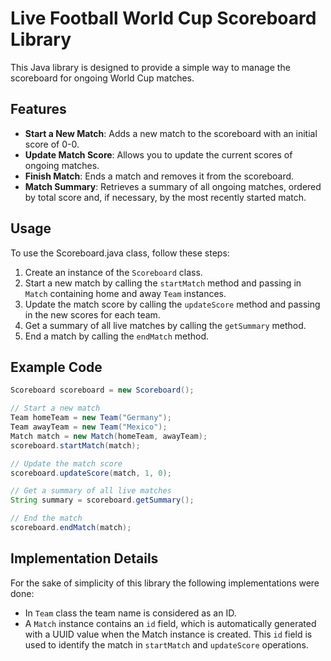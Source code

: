 # Live Football World Cup Scoreboard Library

This Java library is designed to provide a simple way to manage the scoreboard for ongoing World Cup matches.

## Features

- **Start a New Match**: Adds a new match to the scoreboard with an initial score of 0-0.
- **Update Match Score**: Allows you to update the current scores of ongoing matches.
- **Finish Match**: Ends a match and removes it from the scoreboard.
- **Match Summary**: Retrieves a summary of all ongoing matches, ordered by total score and, if necessary, by the most recently started match.

## Usage
To use the Scoreboard.java class, follow these steps:

1. Create an instance of the `Scoreboard` class.
2. Start a new match by calling the `startMatch` method and passing in `Match` containing home and away `Team` instances.
3. Update the match score by calling the `updateScore` method and passing in the new scores for each team.
4. Get a summary of all live matches by calling the `getSummary` method.
5. End a match by calling the `endMatch` method.

## Example Code
```java
Scoreboard scoreboard = new Scoreboard();

// Start a new match
Team homeTeam = new Team("Germany");
Team awayTeam = new Team("Mexico");
Match match = new Match(homeTeam, awayTeam);
scoreboard.startMatch(match);

// Update the match score
scoreboard.updateScore(match, 1, 0);

// Get a summary of all live matches
String summary = scoreboard.getSummary();

// End the match
scoreboard.endMatch(match);
```

## Implementation Details
For the sake of simplicity of this library the following implementations were done:
* In `Team` class the team name is considered as an ID.
* A `Match` instance contains an `id` field, which is automatically generated with a UUID value when the Match instance is created. This `id` field is used to identify the match in `startMatch` and `updateScore` operations.